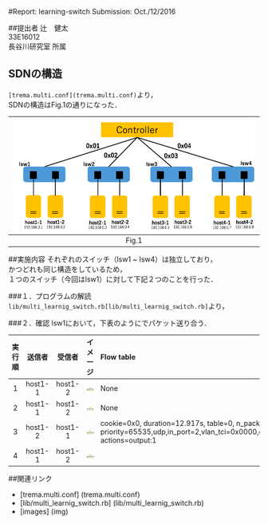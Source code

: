 #Report: learning-switch
Submission: Oct./12/2016  


##提出者
辻　健太  
33E16012  
長谷川研究室 所属  


## SDNの構造
`[trema.multi.conf](trema.multi.conf)`より，  
SDNの構造はFig.1の通りになった．  

|<img src="img/NetworkStructure.png" width="500px">|  
|:------------------------------------------------:|  
|                     Fig.1                        |  


##実施内容
それぞれのスイッチ（lsw1 ~ lsw4）は独立しており，  
かつどれも同じ構造をしているため，  
１つのスイッチ（今回はlsw1）に対して下記２つのことを行った．

###１．プログラムの解読
`lib/multi_learnig_switch.rb[lib/multi_learnig_switch.rb]`より，

###２．確認
lsw1において，下表のようにでパケット送り合う．  


| 実行順 |  送信者  |   受信者    |                      イメージ                    |Flow table   |  
|:-----:|:-------:|:----------:|:-----------------------------------------------:|:------------|  
|   1   | host1-1 |  host1-2   |<img src="img/host1-1_host1-2.png" width="320px">|None         |  
|   2   | host1-1 |  host1-2   |<img src="img/host1-1_host1-2.png" width="320px">|None         |  
|   3   | host1-2 |  host1-1   |<img src="img/host1-2_host1-1.png" width="320px">|cookie=0x0, duration=12.917s, table=0, n_packets=0, n_bytes=0, idle_age=12, priority=65535,udp,in_port=2,vlan_tci=0x0000,dl_src=fe:cf:9f:34:01:de,dl_dst=d9:7e:76:8d:10:25,nw_src=192.168.0.2,nw_dst=192.168.0.1,nw_tos=0,tp_src=0,tp_dst=0 actions=output:1|  
|   4   | host1-1 |  host1-2   |<img src="img/host1-1_host1-2.png" width="320px">||  


##関連リンク
* [trema.multi.conf] (trema.multi.conf)
* [lib/multi_learnig_switch.rb] (lib/multi_learnig_switch.rb)
* [images] (img)
